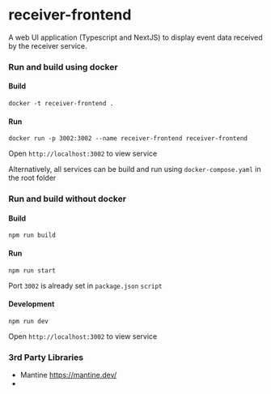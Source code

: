# receiver-frontend
A web UI application (Typescript and NextJS) to display event data received by the receiver service.

### Run and build using docker

#### Build
```
docker -t receiver-frontend .
```

#### Run
```
docker run -p 3002:3002 --name receiver-frontend receiver-frontend
```

Open `http://localhost:3002` to view service

Alternatively, all services can be build and run using `docker-compose.yaml` in the root folder

### Run and build without docker
#### Build
```
npm run build
```

#### Run
```
npm run start
```

Port `3002` is already set in `package.json` `script`
#### Development
```
npm run dev
```

Open `http://localhost:3002` to view service

### 3rd Party Libraries
- Mantine https://mantine.dev/
- 